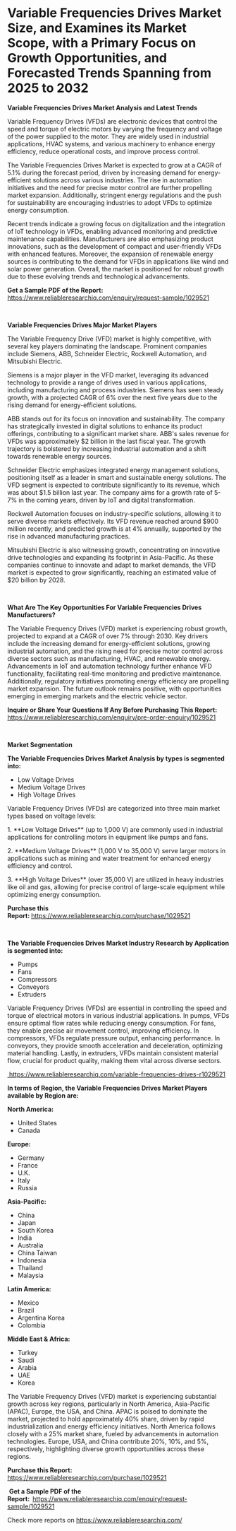 <p><h1>Variable Frequencies Drives Market Size, and Examines its Market Scope, with a Primary Focus on Growth Opportunities, and Forecasted Trends Spanning from 2025 to 2032</h1></p><p><strong>Variable Frequencies Drives Market Analysis and Latest Trends</strong></p>
<p><p>Variable Frequency Drives (VFDs) are electronic devices that control the speed and torque of electric motors by varying the frequency and voltage of the power supplied to the motor. They are widely used in industrial applications, HVAC systems, and various machinery to enhance energy efficiency, reduce operational costs, and improve process control.</p><p>The Variable Frequencies Drives Market is expected to grow at a CAGR of 5.1% during the forecast period, driven by increasing demand for energy-efficient solutions across various industries. The rise in automation initiatives and the need for precise motor control are further propelling market expansion. Additionally, stringent energy regulations and the push for sustainability are encouraging industries to adopt VFDs to optimize energy consumption.</p><p>Recent trends indicate a growing focus on digitalization and the integration of IoT technology in VFDs, enabling advanced monitoring and predictive maintenance capabilities. Manufacturers are also emphasizing product innovations, such as the development of compact and user-friendly VFDs with enhanced features. Moreover, the expansion of renewable energy sources is contributing to the demand for VFDs in applications like wind and solar power generation. Overall, the market is positioned for robust growth due to these evolving trends and technological advancements.</p></p>
<p><strong>Get a Sample PDF of the Report:&nbsp;</strong> <a href="https://www.reliableresearchiq.com/enquiry/request-sample/1029521?utm_campaign=3542&utm_medium=2&utm_source=Github&utm_content=ia&utm_term=21032025&utm_id=variable-frequencies-drives">https://www.reliableresearchiq.com/enquiry/request-sample/1029521</a></p>
<p>&nbsp;</p>
<p><strong>Variable Frequencies Drives Major Market Players</strong></p>
<p><p>The Variable Frequency Drive (VFD) market is highly competitive, with several key players dominating the landscape. Prominent companies include Siemens, ABB, Schneider Electric, Rockwell Automation, and Mitsubishi Electric. </p><p>Siemens is a major player in the VFD market, leveraging its advanced technology to provide a range of drives used in various applications, including manufacturing and process industries. Siemens has seen steady growth, with a projected CAGR of 6% over the next five years due to the rising demand for energy-efficient solutions. </p><p>ABB stands out for its focus on innovation and sustainability. The company has strategically invested in digital solutions to enhance its product offerings, contributing to a significant market share. ABB's sales revenue for VFDs was approximately $2 billion in the last fiscal year. The growth trajectory is bolstered by increasing industrial automation and a shift towards renewable energy sources.</p><p>Schneider Electric emphasizes integrated energy management solutions, positioning itself as a leader in smart and sustainable energy solutions. The VFD segment is expected to contribute significantly to its revenue, which was about $1.5 billion last year. The company aims for a growth rate of 5-7% in the coming years, driven by IoT and digital transformation.</p><p>Rockwell Automation focuses on industry-specific solutions, allowing it to serve diverse markets effectively. Its VFD revenue reached around $900 million recently, and predicted growth is at 4% annually, supported by the rise in advanced manufacturing practices. </p><p>Mitsubishi Electric is also witnessing growth, concentrating on innovative drive technologies and expanding its footprint in Asia-Pacific. As these companies continue to innovate and adapt to market demands, the VFD market is expected to grow significantly, reaching an estimated value of $20 billion by 2028.</p></p>
<p>&nbsp;</p>
<p><strong>What Are The Key Opportunities For Variable Frequencies Drives Manufacturers?</strong></p>
<p><p>The Variable Frequency Drives (VFD) market is experiencing robust growth, projected to expand at a CAGR of over 7% through 2030. Key drivers include the increasing demand for energy-efficient solutions, growing industrial automation, and the rising need for precise motor control across diverse sectors such as manufacturing, HVAC, and renewable energy. Advancements in IoT and automation technology further enhance VFD functionality, facilitating real-time monitoring and predictive maintenance. Additionally, regulatory initiatives promoting energy efficiency are propelling market expansion. The future outlook remains positive, with opportunities emerging in emerging markets and the electric vehicle sector.</p></p>
<p><strong>Inquire or Share Your Questions If Any Before Purchasing This Report:</strong> <a href="https://www.reliableresearchiq.com/enquiry/pre-order-enquiry/1029521?utm_campaign=3542&utm_medium=2&utm_source=Github&utm_content=ia&utm_term=21032025&utm_id=variable-frequencies-drives">https://www.reliableresearchiq.com/enquiry/pre-order-enquiry/1029521</a></p>
<p>&nbsp;</p>
<p><strong>Market Segmentation</strong></p>
<p><strong>The Variable Frequencies Drives Market Analysis by types is segmented into:</strong></p>
<p><ul><li>Low Voltage Drives</li><li>Medium Voltage Drives</li><li>High Voltage Drives</li></ul></p>
<p><p>Variable Frequency Drives (VFDs) are categorized into three main market types based on voltage levels: </p><p>1. **Low Voltage Drives** (up to 1,000 V) are commonly used in industrial applications for controlling motors in equipment like pumps and fans. </p><p>   </p><p>2. **Medium Voltage Drives** (1,000 V to 35,000 V) serve larger motors in applications such as mining and water treatment for enhanced energy efficiency and control. </p><p>3. **High Voltage Drives** (over 35,000 V) are utilized in heavy industries like oil and gas, allowing for precise control of large-scale equipment while optimizing energy consumption.</p></p>
<p><strong>Purchase this Report:&nbsp;</strong><a href="https://www.reliableresearchiq.com/purchase/1029521?utm_campaign=3542&utm_medium=2&utm_source=Github&utm_content=ia&utm_term=21032025&utm_id=variable-frequencies-drives">https://www.reliableresearchiq.com/purchase/1029521</a></p>
<p>&nbsp;</p>
<p><strong>The Variable Frequencies Drives Market Industry Research by Application is segmented into:</strong></p>
<p><ul><li>Pumps</li><li>Fans</li><li>Compressors</li><li>Conveyors</li><li>Extruders</li></ul></p>
<p><p>Variable Frequency Drives (VFDs) are essential in controlling the speed and torque of electrical motors in various industrial applications. In pumps, VFDs ensure optimal flow rates while reducing energy consumption. For fans, they enable precise air movement control, improving efficiency. In compressors, VFDs regulate pressure output, enhancing performance. In conveyors, they provide smooth acceleration and deceleration, optimizing material handling. Lastly, in extruders, VFDs maintain consistent material flow, crucial for product quality, making them vital across diverse sectors.</p></p>
<p><a href="https://www.reliableresearchiq.com/variable-frequencies-drives-r1029521?utm_campaign=3542&utm_medium=2&utm_source=Github&utm_content=ia&utm_term=21032025&utm_id=variable-frequencies-drives">&nbsp;https://www.reliableresearchiq.com/variable-frequencies-drives-r1029521</a></p>
<p><strong>In terms of Region, the Variable Frequencies Drives Market Players available by Region are:</strong></p>
<p>
    <p> <strong> North America: </strong>
        <ul>
            <li>United States</li>
            <li>Canada</li>
        </ul>
        </p> 
    <p> <strong> Europe: </strong>
        <ul>
            <li>Germany</li>
            <li>France</li>
            <li>U.K.</li>
            <li>Italy</li>
            <li>Russia</li>
        </ul>
        </p> 
    <p> <strong> Asia-Pacific: </strong>
        <ul>
            <li>China</li>
            <li>Japan</li>
            <li>South Korea</li>
            <li>India</li>
            <li>Australia</li>
            <li>China Taiwan</li>
            <li>Indonesia</li>
            <li>Thailand</li>
            <li>Malaysia</li>
        </ul>
        </p> 
    <p> <strong> Latin America: </strong>
        <ul>
            <li>Mexico</li>
            <li>Brazil</li>
            <li>Argentina Korea</li>
            <li>Colombia</li>
        </ul>
        </p> 
    <p> <strong> Middle East & Africa: </strong>
        <ul>
            <li>Turkey</li>
            <li>Saudi</li>
            <li>Arabia</li>
            <li>UAE</li>
            <li>Korea</li>
        </ul>
    </p>
    </p>
<p><p>The Variable Frequency Drives (VFD) market is experiencing substantial growth across key regions, particularly in North America, Asia-Pacific (APAC), Europe, the USA, and China. APAC is poised to dominate the market, projected to hold approximately 40% share, driven by rapid industrialization and energy efficiency initiatives. North America follows closely with a 25% market share, fueled by advancements in automation technologies. Europe, USA, and China contribute 20%, 10%, and 5%, respectively, highlighting diverse growth opportunities across these regions.</p></p>
<p><strong>Purchase this Report: </strong><a href="https://www.reliableresearchiq.com/purchase/1029521?utm_campaign=3542&utm_medium=2&utm_source=Github&utm_content=ia&utm_term=21032025&utm_id=variable-frequencies-drives">https://www.reliableresearchiq.com/purchase/1029521</a></p>
<p>&nbsp;<strong>Get a Sample PDF of the Report:&nbsp;&nbsp;</strong><a href="https://www.reliableresearchiq.com/enquiry/request-sample/1029521?utm_campaign=3542&utm_medium=2&utm_source=Github&utm_content=ia&utm_term=21032025&utm_id=variable-frequencies-drives">https://www.reliableresearchiq.com/enquiry/request-sample/1029521</a></p>
<p><strong></strong></p>
<p>Check more reports on <a href="https://www.reliableresearchiq.com/?utm_campaign=3542&utm_medium=2&utm_source=Github&utm_content=ia&utm_term=21032025&utm_id=variable-frequencies-drives">https://www.reliableresearchiq.com/</a></p>